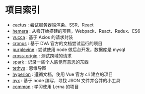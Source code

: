 # 项目索引
- [cactus][url-github-cactus] : 尝试服务器端渲染、SSR、React
- [hemera][url-github-hemera] : 从零开始搭建的项目，Webpack、React、Redux、ES6
- [yucca][url-github-yucca] : 基于 Axios 的请求封装
- [cronus][url-github-cronus] : 基于 DVA 官方的文档尝试运行的项目
- [purplevine][url-github-purplevine] : 尝试使用 node 做后台开发，数据库是 mysql
- [cross-origin][url-github-cross-origin] : 测试跨域的请求
- [spark][url-github-spark] : 记录一些个人感觉有意思的东西
- [tethys][url-github-tethys] : 思维导图
- [hyperion][url-github-hyperion] : 遵循文档，使用 Vue 官方 cli 建立的项目
- [nyx][url-github-nyx] : 基于 node 编写，寻找 JSON 文件并合并的小工具
- [common][url-github-common] : 学习使用 Lerna 的项目


[url-github-cactus]:https://github.com/XXHolic/cactus
[url-github-hemera]:https://github.com/XXHolic/hemera
[url-github-yucca]:https://github.com/XXHolic/yucca
[url-github-cronus]:https://github.com/XXHolic/cronus
[url-github-purplevine]:https://github.com/XXHolic/purplevine
[url-github-cross-origin]:https://github.com/XXHolic/cross-origin
[url-github-spark]:https://github.com/XXHolic/spark
[url-github-tethys]:https://github.com/XXHolic/tethys
[url-github-hyperion]:https://github.com/XXHolic/hyperion
[url-github-nyx]:https://github.com/XXHolic/nyx
[url-github-common]:https://github.com/XXHolic/common
